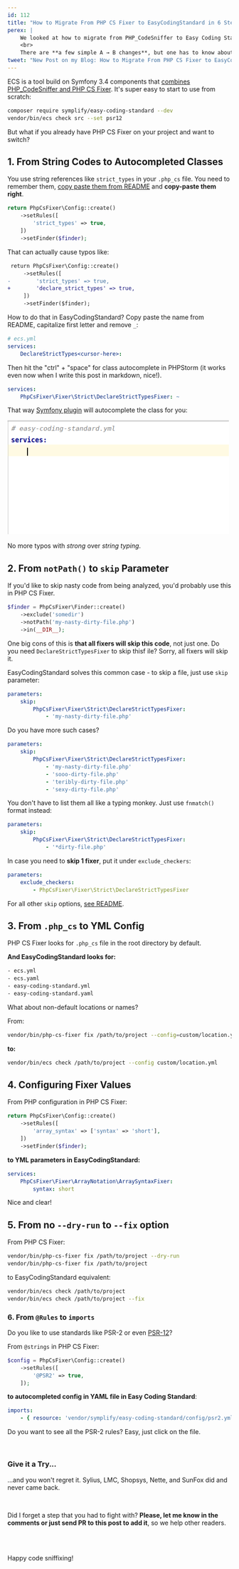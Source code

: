 ```yaml
---
id: 112
title: "How to Migrate From PHP CS Fixer to EasyCodingStandard in 6 Steps"
perex: |
    We looked at how to migrate from PHP_CodeSniffer to Easy Coding Standard on Monday. But what if your weapon of choice is PHP CS Fixer and you'd to run also some sniffs?
    <br>
    There are **a few simple A → B changes**, but one has to know about them or will get stuck. Let's learn about them.
tweet: "New Post on my Blog: How to Migrate From PHP CS Fixer to EasyCodingStandard in 6 Steps #ecs #codingstandard #ci"
---
```


ECS is a tool build on Symfony 3.4 components that [combines PHP_CodeSniffer and PHP CS Fixer](/blog/2017/05/03/combine-power-of-php-code-sniffer-and-php-cs-fixer-in-3-lines/). It's super easy to start to use from scratch:

```bash
composer require symplify/easy-coding-standard --dev
vendor/bin/ecs check src --set psr12
```

But what if you already have PHP CS Fixer on your project and want to switch?

## 1. From String Codes to Autocompleted Classes

You use string references like `strict_types` in your `.php_cs` file. You need to remember them, [copy paste them from README](https://github.com/friendsofphp/php-cs-fixer) and **copy-paste them right**.

```php
return PhpCsFixer\Config::create()
    ->setRules([
        'strict_types' => true,
    ])
    ->setFinder($finder);
```

That can actually cause typos like:

```diff
 return PhpCsFixer\Config::create()
     ->setRules([
-        'strict_types' => true,
+        'declare_strict_types' => true,
     ])
     ->setFinder($finder);
```

How to do that in EasyCodingStandard? Copy paste the name from README, capitalize first letter and remove `_`:

```yaml
# ecs.yml
services:
    DeclareStrictTypes<cursor-here>:
```

Then hit the "ctrl" + "space" for class autocomplete in PHPStorm (it works even now when I write this post in markdown, nice!).

```yaml
services:
    PhpCsFixer\Fixer\Strict\DeclareStrictTypesFixer: ~
```

That way [Symfony plugin](https://plugins.jetbrains.com/plugin/7219-symfony-plugin) will autocomplete the class for you:

<img src="https://github.com/Symplify/EasyCodingStandard/raw/master/docs/yaml-autocomplete.gif">

No more typos with *strong* over *string typing*.

## 2. From `notPath()` to `skip` Parameter

If you'd like to skip nasty code from being analyzed, you'd probably use this in PHP CS Fixer.

```php
$finder = PhpCsFixer\Finder::create()
    ->exclude('somedir')
    ->notPath('my-nasty-dirty-file.php')
    ->in(__DIR__);
```

One big cons of this is **that all fixers will skip this code**, not just one. Do you need `DeclareStrictTypesFixer` to skip thisf ile? Sorry, all fixers will skip it.

EasyCodingStandard solves this common case - to skip a file, just use `skip` parameter:

```yaml
parameters:
    skip:
        PhpCsFixer\Fixer\Strict\DeclareStrictTypesFixer:
            - 'my-nasty-dirty-file.php'
```

Do you have more such cases?

```yaml
parameters:
    skip:
        PhpCsFixer\Fixer\Strict\DeclareStrictTypesFixer:
            - 'my-nasty-dirty-file.php'
            - 'sooo-dirty-file.php'
            - 'teribly-dirty-file.php'
            - 'sexy-dirty-file.php'
```

You don't have to list them all like a typing monkey. Just use `fnmatch()` format instead:

```yaml
parameters:
    skip:
        PhpCsFixer\Fixer\Strict\DeclareStrictTypesFixer:
            - '*dirty-file.php'
```

In case you need to **skip 1 fixer**, put it under `exclude_checkers`:

```yaml
parameters:
    exclude_checkers:
        - PhpCsFixer\Fixer\Strict\DeclareStrictTypesFixer
```

For all other `skip` options, [see README](https://github.com/symplify/easyCodingStandard/#ignore-what-you-cant-fix).

## 3. From `.php_cs` to YML Config

PHP CS Fixer looks for `.php_cs` file in the root directory by default.

**And EasyCodingStandard looks for:**

```bash
- ecs.yml
- ecs.yaml
- easy-coding-standard.yml
- easy-coding-standard.yaml
```

What about non-default locations or names?

From:

```bash
vendor/bin/php-cs-fixer fix /path/to/project --config=custom/location.yml --dry-run
```

**to:**

```bash
vendor/bin/ecs check /path/to/project --config custom/location.yml
```

## 4. Configuring Fixer Values

From PHP configuration in PHP CS Fixer:

```php
return PhpCsFixer\Config::create()
    ->setRules([
        'array_syntax' => ['syntax' => 'short'],
    ])
    ->setFinder($finder);
```

**to YML parameters in EasyCodingStandard:**

```yaml
services:
    PhpCsFixer\Fixer\ArrayNotation\ArraySyntaxFixer:
        syntax: short
```

Nice and clear!

## 5. From no `--dry-run` to `--fix` option

From PHP CS Fixer:

```bash
vendor/bin/php-cs-fixer fix /path/to/project --dry-run
vendor/bin/php-cs-fixer fix /path/to/project
```

to EasyCodingStandard equivalent:

```bash
vendor/bin/ecs check /path/to/project
vendor/bin/ecs check /path/to/project --fix
```

### 6. From `@Rules` to `imports`

Do you like to use standards like PSR-2 or even [PSR-12](/blog/2018/04/09/try-psr-12-on-your-code-today/)?

From `@strings` in PHP CS Fixer:

```php
$config = PhpCsFixer\Config::create()
    ->setRules([
        '@PSR2' => true,
    ]);
```

**to autocompleted config in YAML file in Easy Coding Standard**:

```yaml
imports:
    - { resource: 'vendor/symplify/easy-coding-standard/config/psr2.yml' }
```

Do you want to see all the PSR-2 rules? Easy, just click on the file.

<br>

### Give it a Try...

...and you won't regret it. Sylius, LMC, Shopsys, Nette, and SunFox did and never came back.

<br>

Did I forget a step that you had to fight with? **Please, let me know in the comments or just send PR to this post to add it**, so we help other readers.

<br>
<br>

Happy code sniffixing!
